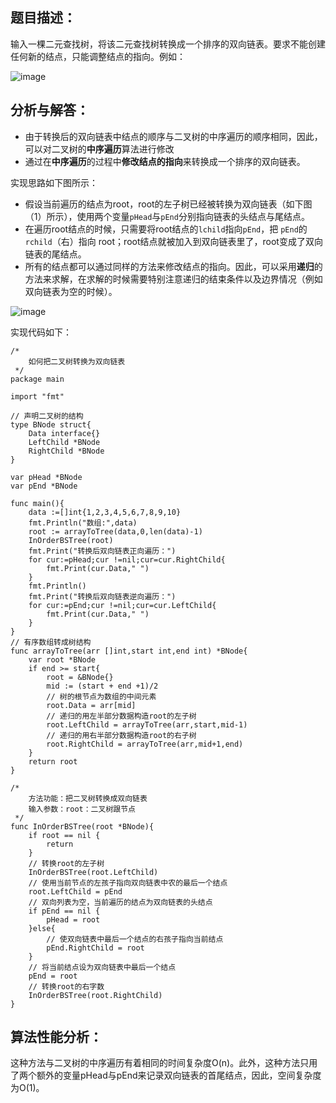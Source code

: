 ## 题目描述：

输入一棵二元查找树，将该二元查找树转换成一个排序的双向链表。要求不能创建任何新的结点，只能调整结点的指向。例如：

![image](http://cdn.xiaot123.com/blog/2020-07/wx_20200717152358.png-blog?ynotemdtimestamp=1610262092546)

## 分析与解答：

- 由于转换后的双向链表中结点的顺序与二叉树的中序遍历的顺序相同，因此，可以对二叉树的**中序遍历**算法进行修改
- 通过在**中序遍历**的过程中**修改结点的指向**来转换成一个排序的双向链表。

实现思路如下图所示：

- 假设当前遍历的结点为root，root的左子树已经被转换为双向链表（如下图（1）所示），使用两个变量`pHead`与`pEnd`分别指向链表的头结点与尾结点。
- 在遍历root结点的时候，只需要将root结点的`lchild`指向`pEnd`，把 `pEnd`的 `rchild`（右）指向 root；root结点就被加入到双向链表里了，root变成了双向链表的尾结点。
- 所有的结点都可以通过同样的方法来修改结点的指向。因此，可以采用**递归**的方法来求解，在求解的时候需要特别注意递归的结束条件以及边界情况（例如双向链表为空的时候）。

![image](http://cdn.xiaot123.com/blog/2020-07/wx_20200717153641.png-blog?ynotemdtimestamp=1610262092546)

实现代码如下：

```
/*
	如何把二叉树转换为双向链表
 */
package main

import "fmt"

// 声明二叉树的结构
type BNode struct{
	Data interface{}
	LeftChild *BNode
	RightChild *BNode
}

var pHead *BNode
var pEnd *BNode

func main(){
	data :=[]int{1,2,3,4,5,6,7,8,9,10}
	fmt.Println("数组:",data)
	root := arrayToTree(data,0,len(data)-1)
	InOrderBSTree(root)
	fmt.Print("转换后双向链表正向遍历：")
	for cur:=pHead;cur !=nil;cur=cur.RightChild{
		fmt.Print(cur.Data," ")
	}
	fmt.Println()
	fmt.Print("转换后双向链表逆向遍历：")
	for cur:=pEnd;cur !=nil;cur=cur.LeftChild{
		fmt.Print(cur.Data," ")
	}
}
// 有序数组转成树结构
func arrayToTree(arr []int,start int,end int) *BNode{
	var root *BNode
	if end >= start{
		root = &BNode{}
		mid := (start + end +1)/2
		// 树的根节点为数组的中间元素
		root.Data = arr[mid]
		// 递归的用左半部分数据构造root的左子树
		root.LeftChild = arrayToTree(arr,start,mid-1)
		// 递归的用右半部分数据构造root的右子树
		root.RightChild = arrayToTree(arr,mid+1,end)
	}
	return root
}

/*
	方法功能：把二叉树转换成双向链表
	输入参数：root：二叉树跟节点
 */
func InOrderBSTree(root *BNode){
	if root == nil {
		return
	}
	// 转换root的左子树
	InOrderBSTree(root.LeftChild)
	// 使用当前节点的左孩子指向双向链表中农的最后一个结点
	root.LeftChild = pEnd
	// 双向列表为空，当前遍历的结点为双向链表的头结点
	if pEnd == nil {
		pHead = root
	}else{
		// 使双向链表中最后一个结点的右孩子指向当前结点
		pEnd.RightChild = root
	}
	// 将当前结点设为双向链表中最后一个结点
	pEnd = root
	// 转换root的右字数
	InOrderBSTree(root.RightChild)
}
```

## 算法性能分析：

这种方法与二叉树的中序遍历有着相同的时间复杂度O(n)。此外，这种方法只用了两个额外的变量pHead与pEnd来记录双向链表的首尾结点，因此，空间复杂度为O(1)。